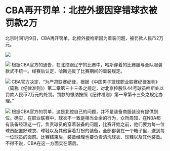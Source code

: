 # CBA再开罚单：北控外援因穿错球衣被罚款2万

北京时间1月9日，CBA再开罚单，北控外援哈斯因为着装问题，被罚款人民币2万元。

![](https://inews.gtimg.com/news_bt/ORtQ-qa05RiuMLqbbWOhYi-jI8WsKV2Z7paLKqqD8fdAwAA/1000)

![](https://inews.gtimg.com/news_bt/OFXBw4sq5T-9k-hiH_TVNIiFWdspEN0DjiBbylJFDuBD8AA/1000)
根据CBA官方的通告，在北控跟辽宁的比赛中，哈斯穿着的比赛服与全队服装款式不统一。经赛后认定，哈斯违反了比赛期间的着装规定。

![](https://inews.gtimg.com/news_bt/OrjwGeglDBDNj5CESa9nL0EnrSBON820PYnTUX3MHGZUgAA/1000)
CBA官方决定，“为严肃联赛纪律，根据《中国男子篮球职业联赛纪律准则》（简称《纪律准则》）第二章第三十三条之规定，对北京控股队44号球员哈斯处以罚款人民币2万元的处罚。罚款的缴纳按照《纪律准则》第一章第十三条之规定办理。”

![](https://inews.gtimg.com/news_bt/Oex7aXtHUTSiJj17wYUAmclnZ_VaQ0JACwOlsD4-K3OSsAA/1000)
根据CBA官方的罚单，这是北控自己的问题，并不是装备商服装没有提供到位。确实，在职业联赛中，球衣不一致是相当业余的行为，众所周知，在NBA都有装备经理这一行，负责球员的穿着装备的问题，比赛开始之前，他们要为每一位球员配置好球衣、球鞋以及其他穿着打扮的装备，全部都装在一个箱子里，送到每一位球员的面前。比赛结束后，装备经理也要负责清洗球衣、球鞋以及其他装备。不得不说，CBA在这一方面实在落后。

